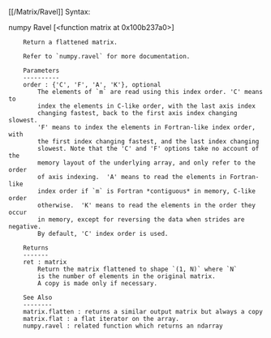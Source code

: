 [[/Matrix/Ravel]]
Syntax:

  numpy Ravel [<function matrix at 0x100b237a0>]


        Return a flattened matrix.

        Refer to `numpy.ravel` for more documentation.

        Parameters
        ----------
        order : {'C', 'F', 'A', 'K'}, optional
            The elements of `m` are read using this index order. 'C' means to
            index the elements in C-like order, with the last axis index
            changing fastest, back to the first axis index changing slowest.
            'F' means to index the elements in Fortran-like index order, with
            the first index changing fastest, and the last index changing
            slowest. Note that the 'C' and 'F' options take no account of the
            memory layout of the underlying array, and only refer to the order
            of axis indexing.  'A' means to read the elements in Fortran-like
            index order if `m` is Fortran *contiguous* in memory, C-like order
            otherwise.  'K' means to read the elements in the order they occur
            in memory, except for reversing the data when strides are negative.
            By default, 'C' index order is used.

        Returns
        -------
        ret : matrix
            Return the matrix flattened to shape `(1, N)` where `N`
            is the number of elements in the original matrix.
            A copy is made only if necessary.

        See Also
        --------
        matrix.flatten : returns a similar output matrix but always a copy
        matrix.flat : a flat iterator on the array.
        numpy.ravel : related function which returns an ndarray

        